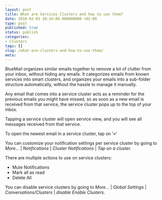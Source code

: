 ```yaml
---
layout: post
title: What are Services Clusters and how to use them?
date: 2016-02-03 10:24:09.000000000 +02:00
type: post
published: true
status: publish
categories:
- Clusters
tags: []
slug: /what-are-clusters-and-how-to-use-them/
meta:
---
```


BlueMail organizes similar emails together to remove a lot of clutter from your inbox, without hiding any emails. It categorizes emails from known services into smart clusters, and organizes your emails into a sub-folder structure automatically, without the hassle to manage it manually.

Any email that comes into a service cluster acts as a reminder for the previous emails you might have missed, so as soon as a new email is received from that service, the service cluster pops up to the top of your inbox.

Tapping a service cluster will open service view, and you will see all messages received from that service.

To open the newest email in a service cluster, tap on '»'

You can customize your notification settings per service cluster by going to *More...* \| *Notifications* \| *Cluster Notifications* \| *Tap on a cluster.*

There are multiple actions to use on service clusters:

* Mute Notifications
* Mark all as read
* Delete All

You can disable service clusters by going to *More...* \| *Global Settings* \| *Conversations/Clusters* \| *disable Enable Clusters*.